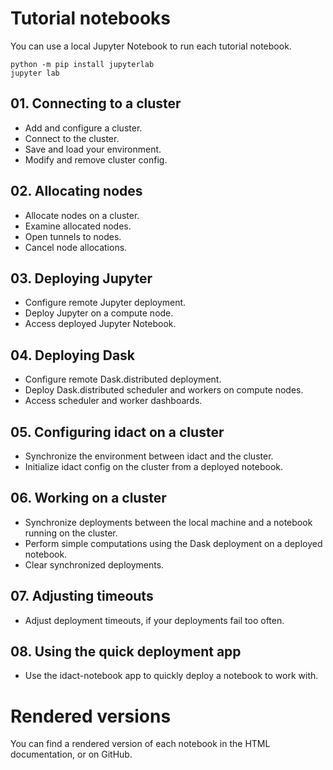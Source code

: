 # Tutorial notebooks

You can use a local Jupyter Notebook to run each tutorial notebook.

```
python -m pip install jupyterlab
jupyter lab
```

## 01. Connecting to a cluster

 - Add and configure a cluster.
 - Connect to the cluster.
 - Save and load your environment.
 - Modify and remove cluster config.

## 02. Allocating nodes

 - Allocate nodes on a cluster.
 - Examine allocated nodes.
 - Open tunnels to nodes.
 - Cancel node allocations.

## 03. Deploying Jupyter

 - Configure remote Jupyter deployment.
 - Deploy Jupyter on a compute node.
 - Access deployed Jupyter Notebook.

## 04. Deploying Dask

 - Configure remote Dask.distributed deployment.
 - Deploy Dask.distributed scheduler and workers on compute nodes.
 - Access scheduler and worker dashboards.

## 05. Configuring idact on a cluster

 - Synchronize the environment between idact and the cluster.
 - Initialize idact config on the cluster from a deployed notebook.

## 06. Working on a cluster

 - Synchronize deployments between the local machine and a notebook running on the cluster.
 - Perform simple computations using the Dask deployment on a deployed notebook.
 - Clear synchronized deployments.

## 07. Adjusting timeouts

 - Adjust deployment timeouts, if your deployments fail too often.

## 08. Using the quick deployment app

 - Use the idact-notebook app to quickly deploy a notebook to work with.

# Rendered versions

You can find a rendered version of each notebook in the HTML documentation,
or on GitHub.
